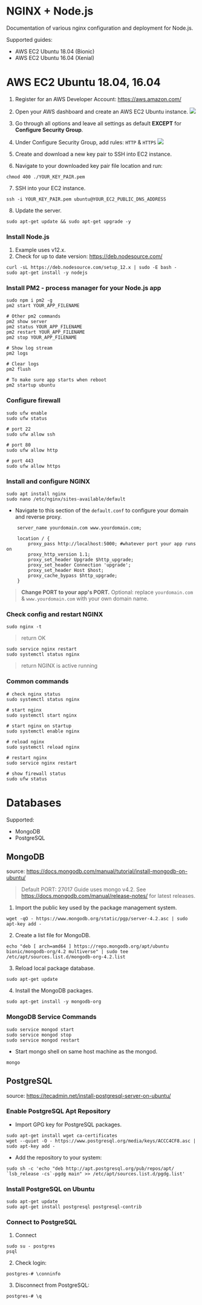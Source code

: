 # NGINX + Node.js
Documentation of various nginx configuration and deployment for Node.js.

Supported guides:
- AWS EC2 Ubuntu 18.04 (Bionic)
- AWS EC2 Ubuntu 16.04 (Xenial)

# AWS EC2 Ubuntu 18.04, 16.04
1. Register for an AWS Developer Account: https://aws.amazon.com/
2. Open your AWS dashboard and create an AWS EC2 Ubuntu instance.
![](./demo/aws-ec2-1.gif)

3. Go through all options and leave all settings as default **EXCEPT** for **Configure Security Group**.
4. Under Configure Security Group, add rules: `HTTP` & `HTTPS`
![](./demo/aws-ec2-2.gif)

5. Create and download a new key pair to SSH into EC2 instance.
6. Navigate to your downloaded key pair file location and run:
```
chmod 400 ./YOUR_KEY_PAIR.pem
```
7. SSH into your EC2 instance.
```
ssh -i YOUR_KEY_PAIR.pem ubuntu@YOUR_EC2_PUBLIC_DNS_ADDRESS
```
8. Update the server.
```
sudo apt-get update && sudo apt-get upgrade -y
```
### Install Node.js
1. Example uses v12.x. 
2. Check for up to date version: https://deb.nodesource.com/
```
curl -sL https://deb.nodesource.com/setup_12.x | sudo -E bash -
sudo apt-get install -y nodejs
```
### Install PM2 - process manager for your Node.js app
```
sudo npm i pm2 -g
pm2 start YOUR_APP_FILENAME

# Other pm2 commands
pm2 show server
pm2 status YOUR_APP_FILENAME
pm2 restart YOUR_APP_FILENAME
pm2 stop YOUR_APP_FILENAME

# Show log stream
pm2 logs

# Clear logs
pm2 flush

# To make sure app starts when reboot
pm2 startup ubuntu
```
### Configure firewall
```
sudo ufw enable
sudo ufw status

# port 22
sudo ufw allow ssh

# port 80
sudo ufw allow http

# port 443
sudo ufw allow https
```
### Install and configure NGINX
```
sudo apt install nginx
sudo nano /etc/nginx/sites-available/default
```
- Navigate to this section of the `default.conf` to  configure your domain and reverse proxy.
```
    server_name yourdomain.com www.yourdomain.com;

    location / {
        proxy_pass http://localhost:5000; #whatever port your app runs on
        proxy_http_version 1.1;
        proxy_set_header Upgrade $http_upgrade;
        proxy_set_header Connection 'upgrade';
        proxy_set_header Host $host;
        proxy_cache_bypass $http_upgrade;
    }
```
> **Change PORT to your app's PORT.** Optional: replace `yourdomain.com` & `www.yourdomain.com` with your own domain name. 

### Check config and restart NGINX
```
sudo nginx -t
```
> return OK
```
sudo service nginx restart
sudo systemctl status nginx
```
> return NGINX is active running
### Common commands
```
# check nginx status
sudo systemctl status nginx

# start nginx
sudo systemctl start nginx

# start nginx on startup
sudo systemctl enable nginx

# reload nginx
sudo systemctl reload nginx

# restart nginx
sudo service nginx restart

# show firewall status
sudo ufw status

```

# Databases
Supported:
- MongoDB
- PostgreSQL

## MongoDB
source: https://docs.mongodb.com/manual/tutorial/install-mongodb-on-ubuntu/
> Default PORT: 27017
> Guide uses mongo v4.2. See https://docs.mongodb.com/manual/release-notes/ for latest releases.
1. Import the public key used by the package management system.
```
wget -qO - https://www.mongodb.org/static/pgp/server-4.2.asc | sudo apt-key add -
```
2. Create a list file for MongoDB.
```
echo "deb [ arch=amd64 ] https://repo.mongodb.org/apt/ubuntu bionic/mongodb-org/4.2 multiverse" | sudo tee /etc/apt/sources.list.d/mongodb-org-4.2.list
```
3. Reload local package database.
```
sudo apt-get update
```
4. Install the MongoDB packages.
```
sudo apt-get install -y mongodb-org
```
### MongoDB Service Commands
```
sudo service mongod start
sudo service mongod stop
sudo service mongod restart
```
- Start mongo shell on same host machine as the mongod.
```
mongo
```
## PostgreSQL
source: https://tecadmin.net/install-postgresql-server-on-ubuntu/

### Enable PostgreSQL Apt Repository
- Import GPG key for PostgreSQL packages.
```
sudo apt-get install wget ca-certificates
wget --quiet -O - https://www.postgresql.org/media/keys/ACCC4CF8.asc | sudo apt-key add -
```
- Add the repository to your system:
```
sudo sh -c 'echo "deb http://apt.postgresql.org/pub/repos/apt/ `lsb_release -cs`-pgdg main" >> /etc/apt/sources.list.d/pgdg.list'
```
### Install PostgreSQL on Ubuntu
```
sudo apt-get update
sudo apt-get install postgresql postgresql-contrib
```
### Connect to PostgreSQL
1. Connect
```
sudo su - postgres
psql
```
2. Check login:
```
postgres-# \conninfo
```
3. Disconnect from PostgreSQL:
```
postgres-# \q
```
